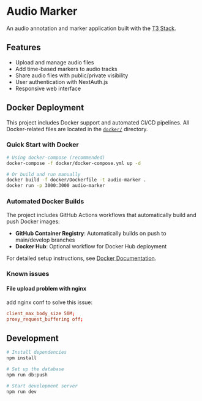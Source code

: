 # Audio Marker

An audio annotation and marker application built with the [T3 Stack](https://create.t3.gg/).

## Features

- Upload and manage audio files
- Add time-based markers to audio tracks
- Share audio files with public/private visibility
- User authentication with NextAuth.js
- Responsive web interface

## Docker Deployment

This project includes Docker support and automated CI/CD pipelines. All Docker-related files are located in the [`docker/`](docker/) directory.

### Quick Start with Docker

```bash
# Using docker-compose (recommended)
docker-compose -f docker/docker-compose.yml up -d

# Or build and run manually
docker build -f docker/Dockerfile -t audio-marker .
docker run -p 3000:3000 audio-marker
```

### Automated Docker Builds

The project includes GitHub Actions workflows that automatically build and push Docker images:

- **GitHub Container Registry**: Automatically builds on push to main/develop branches
- **Docker Hub**: Optional workflow for Docker Hub deployment

For detailed setup instructions, see [Docker Documentation](./docker/README.Docker.md).

### Known issues

#### File upload problem with nginx

add nginx conf to solve this issue:

```conf
client_max_body_size 50M;
proxy_request_buffering off;
```

## Development

```bash
# Install dependencies
npm install

# Set up the database
npm run db:push

# Start development server
npm run dev
```
